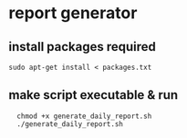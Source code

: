 # report generator

## install packages required

```
sudo apt-get install < packages.txt
```

## make script executable & run

```
  chmod +x generate_daily_report.sh
  ./generate_daily_report.sh
```
